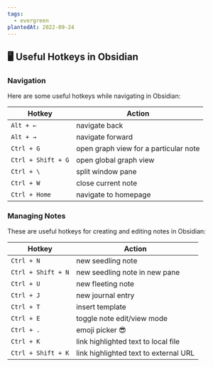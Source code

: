 ```yaml
---
tags:
  - evergreen
plantedAt: 2022-09-24
---
```

## 🖥️ Useful Hotkeys in Obsidian

### Navigation

Here are some useful hotkeys while navigating in Obsidian:

| Hotkey             | Action                                |
| ------------------ | ------------------------------------- |
| `Alt + ←`          | navigate back                         |
| `Alt + →`          | navigate forward                      |
| `Ctrl + G`         | open graph view for a particular note |
| `Ctrl + Shift + G` | open global graph view                |
| `Ctrl + \`         | split window pane                     |
| `Ctrl + W`         | close current note                    |
| `Ctrl + Home`      | navigate to homepage                  |

### Managing Notes

These are useful hotkeys for creating and editing notes in Obsidian:

| Hotkey             | Action                                |
| ------------------ | ------------------------------------- |
| `Ctrl + N`         | new seedling note                     |
| `Ctrl + Shift + N` | new seedling note in new pane         |
| `Ctrl + U`         | new fleeting note                     |
| `Ctrl + J`         | new journal entry                     |
| `Ctrl + T`         | insert template                       |
| `Ctrl + E`         | toggle note edit/view mode            |
| `Ctrl + .`         | emoji picker 😎                       |
| `Ctrl + K`         | link highlighted text to local file   |
| `Ctrl + Shift + K` | link highlighted text to external URL |
